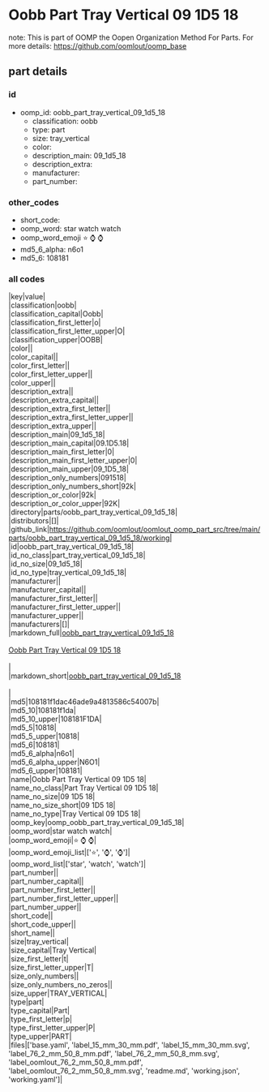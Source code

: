 # Oobb Part Tray Vertical 09 1D5 18  

note: This is part of OOMP the Oopen Organization Method For Parts. For more details: https://github.com/oomlout/oomp_base

##  part details





### id
* oomp_id: oobb_part_tray_vertical_09_1d5_18
  * classification: oobb
  * type: part
  * size: tray_vertical
  * color: 
  * description_main: 09_1d5_18
  * description_extra: 
  * manufacturer: 
  * part_number: 

### other_codes
* short_code: 
* oomp_word: star watch watch
* oomp_word_emoji :star: :watch: :watch:
* md5_6_alpha: n6o1
* md5_6: 108181

### all codes 
|key|value|  
|classification|oobb|  
|classification_capital|Oobb|  
|classification_first_letter|o|  
|classification_first_letter_upper|O|  
|classification_upper|OOBB|  
|color||  
|color_capital||  
|color_first_letter||  
|color_first_letter_upper||  
|color_upper||  
|description_extra||  
|description_extra_capital||  
|description_extra_first_letter||  
|description_extra_first_letter_upper||  
|description_extra_upper||  
|description_main|09_1d5_18|  
|description_main_capital|09.1D5.18|  
|description_main_first_letter|0|  
|description_main_first_letter_upper|0|  
|description_main_upper|09_1D5_18|  
|description_only_numbers|091518|  
|description_only_numbers_short|92k|  
|description_or_color|92k|  
|description_or_color_upper|92K|  
|directory|parts/oobb_part_tray_vertical_09_1d5_18|  
|distributors|[]|  
|github_link|https://github.com/oomlout/oomlout_oomp_part_src/tree/main/parts/oobb_part_tray_vertical_09_1d5_18/working|  
|id|oobb_part_tray_vertical_09_1d5_18|  
|id_no_class|part_tray_vertical_09_1d5_18|  
|id_no_size|09_1d5_18|  
|id_no_type|tray_vertical_09_1d5_18|  
|manufacturer||  
|manufacturer_capital||  
|manufacturer_first_letter||  
|manufacturer_first_letter_upper||  
|manufacturer_upper||  
|manufacturers|[]|  
|markdown_full|[oobb_part_tray_vertical_09_1d5_18](https://github.com/oomlout/oomlout_oomp_part_src/tree/main/parts/oobb_part_tray_vertical_09_1d5_18/working)<br>[](https://github.com/oomlout/oomlout_oomp_part_src/tree/main/parts/oobb_part_tray_vertical_09_1d5_18/working)<br>[Oobb Part Tray Vertical 09 1D5 18](https://github.com/oomlout/oomlout_oomp_part_src/tree/main/parts/oobb_part_tray_vertical_09_1d5_18/working)<br><br>|  
|markdown_short|[oobb_part_tray_vertical_09_1d5_18](https://github.com/oomlout/oomlout_oomp_part_src/tree/main/parts/oobb_part_tray_vertical_09_1d5_18/working)<br><br>|  
|md5|108181f1dac46ade9a4813586c54007b|  
|md5_10|108181f1da|  
|md5_10_upper|108181F1DA|  
|md5_5|10818|  
|md5_5_upper|10818|  
|md5_6|108181|  
|md5_6_alpha|n6o1|  
|md5_6_alpha_upper|N6O1|  
|md5_6_upper|108181|  
|name|Oobb Part Tray Vertical 09 1D5 18|  
|name_no_class|Part Tray Vertical 09 1D5 18|  
|name_no_size|09 1D5 18|  
|name_no_size_short|09 1D5 18|  
|name_no_type|Tray Vertical 09 1D5 18|  
|oomp_key|oomp_oobb_part_tray_vertical_09_1d5_18|  
|oomp_word|star watch watch|  
|oomp_word_emoji|:star: :watch: :watch:|  
|oomp_word_emoji_list|[':star:', ':watch:', ':watch:']|  
|oomp_word_list|['star', 'watch', 'watch']|  
|part_number||  
|part_number_capital||  
|part_number_first_letter||  
|part_number_first_letter_upper||  
|part_number_upper||  
|short_code||  
|short_code_upper||  
|short_name||  
|size|tray_vertical|  
|size_capital|Tray Vertical|  
|size_first_letter|t|  
|size_first_letter_upper|T|  
|size_only_numbers||  
|size_only_numbers_no_zeros||  
|size_upper|TRAY_VERTICAL|  
|type|part|  
|type_capital|Part|  
|type_first_letter|p|  
|type_first_letter_upper|P|  
|type_upper|PART|  
|files|['base.yaml', 'label_15_mm_30_mm.pdf', 'label_15_mm_30_mm.svg', 'label_76_2_mm_50_8_mm.pdf', 'label_76_2_mm_50_8_mm.svg', 'label_oomlout_76_2_mm_50_8_mm.pdf', 'label_oomlout_76_2_mm_50_8_mm.svg', 'readme.md', 'working.json', 'working.yaml']|  
